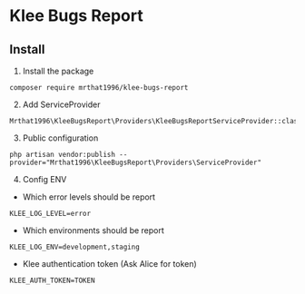 # Klee Bugs Report

## Install

1. Install the package

```shell
composer require mrthat1996/klee-bugs-report
```

2. Add ServiceProvider

```shell
Mrthat1996\KleeBugsReport\Providers\KleeBugsReportServiceProvider::class
```

3. Public configuration

```shell
php artisan vendor:publish --provider="Mrthat1996\KleeBugsReport\Providers\ServiceProvider"
```

4. Config ENV

* Which error levels should be report

```shell
KLEE_LOG_LEVEL=error
```

* Which environments should be report

```shell
KLEE_LOG_ENV=development,staging
```

* Klee authentication token (Ask Alice for token)

```shell
KLEE_AUTH_TOKEN=TOKEN
```